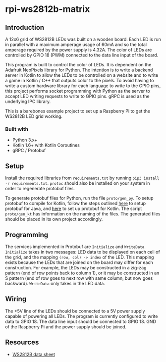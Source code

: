 # rpi-ws2812b-matrix

## Introduction
A 12x6 grid of WS2812B LEDs was built on a wooden board. Each LED is run in parallel with a maximum amperage usage of 60mA and so the total amperage
required by the power supply is 4.32A. The color of LEDs are controlled by GPIO 18 (PWM) connected to the data line input of the board.

This program is built to control the color of LEDs. It is dependent on the Adafruit NeoPixels library for Python. The intention is to write a
backend server in Kotlin to allow the LEDs to be controlled on a website and to write a game in Kotlin / C++ that outputs color to the pixels. To avoid
having to write a custom hardware library for each language to write to the GPIO pins, this project performs socket programming with Python as
the server to accept LED writing requests to write to GPIO pins. gRPC is used as the underlying IPC library.

This is a barebones example project to set up a Raspberry Pi to get the WS2812B LED grid working.

### Built with
 * Python 3.x+
 * Kotlin 1.6+ with Kotlin Coroutines
 * gRPC / Protobuf

## Setup
Install the required libraries from `requirements.txt` by running `pip3 install -r requirements.txt`. `protoc` should also be installed on your system
in order to regenerate protobuf files.

To generate protobuf files for Python, run the file `proto/gen_py`. To setup protobuf to compile for Kotlin, follow the steps outlined
[here](https://github.com/grpc/grpc-java/tree/v1.42.1/compiler) to setup protobuf for Java, and [here](https://github.com/grpc/grpc-kotlin/tree/master/compiler)
to set up protobuf for Kotlin. The script `proto/gen_kt` has information on the naming of the files. The generated files should be placed in its
own project accordingly.

## Programming
The services implemented in Protobuf are `Initialize` and `WriteData`. `Initialize` takes in two messages: LED data to be displayed on each cell of the grid, and
the mapping `(row, col) -> index` of the LED. This mapping exists because the LEDs that are joined on the board may differ for each construction. For example,
the LEDs may be constructed in a zig-zag pattern (end of row points back to column 1), or it may be constructed in an S pattern (end of row goes to next row with
same column, but now goes backward). `WriteData` only takes in the LED data.

## Wiring
The +5V line of the LEDs should be connected to a 5V power supply capable of powering all LEDs. The program is currently configured to write data to GPIO 18.
The data line input should be connected to GPIO 18. GND of the Raspberry Pi and the power supply should be joined.

## Resources
* [WS2812B data sheet](https://cdn-shop.adafruit.com/datasheets/WS2812.pdf)
